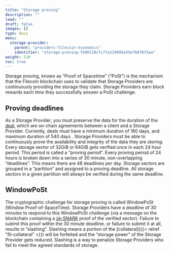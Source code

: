 ```yaml
---
title: "Storage proving"
description: ""
lead: ""
draft: false
images: []
type: docs
menu:
  storage-provider:
    parent: "providers-filecoin-economics"
    identifier: "storage-proving-fb90120cfc77a129895e55e7687075aa"
weight: 210
toc: true
---
```


Storage proving, known as “Proof of Spacetime” (“PoSt”) is the mechanism that the Filecoin blockchain uses to validate that Storage Providers are continuously providing the storage they claim. Storage Providers earn block rewards each time they successfully answer a PoSt challenge.

## Proving deadlines
As a Storage Provider, you must preserve the data for the duration of the [deal](https://docs.filecoin.io/reference/general/glossary/#deal), which are on-chain agreements between a client and a Storage Provider. Currently, deals must have a minimum duration of 180 days, and maximum duration of 540 days <!-- TODO STEF why these values? link-->. Storage Providers must be able to continuously prove the availability and integrity of the data they are storing. Every storage sector of 32GiB or 64GiB gets verified once in each 24 hour period. This period is called a “proving period”. Every proving period of 24 hours is broken down into a series of 30 minute, non-overlapping “deadlines”. This means there are 48 deadlines per day. Storage sectors are grouped in a “partition” and assigned to a proving deadline. All storage sectors in a given partition will always be verified during the same deadline.

## WindowPoSt
The cryptographic challenge for storage proving is called WindowPoSt (Window Proof-of-SpaceTime). Storage Providers have a deadline of 30 minutes to respond to this WindowPoSt challenge (via a message on the blockchain containing a [zk-SNARK](https://en.wikipedia.org/wiki/Zero-knowledge_proof) proof of the verified sector). Failure to submit this proof within the 30 minute deadline, or failure to submit it at all, results in “slashing”. Slashing means a portion of the [collateral]({{< relref "fil-collateral" >}}) will be forfeited <!-- TODO STEF where does it go? who gets my FIL? --> and the “storage power” of the Storage Provider gets reduced. Slashing is a way to penalize Storage Providers who fail to meet the agreed standards of storage.
<!-- TODO STEF a lot of duplication here with committed-capacity.-->
